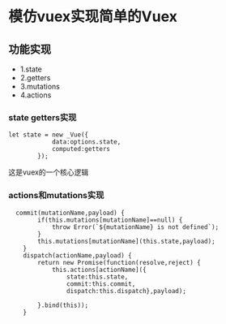 # 模仿vuex实现简单的Vuex
## 功能实现
   * 1.state
   * 2.getters
   * 3.mutations
   * 4.actions
### state getters实现 
```
let state = new _Vue({
            data:options.state,
            computed:getters
        });
```   
这是vuex的一个核心逻辑

### actions和mutations实现
```
  commit(mutationName,payload) {
        if(this.mutations[mutationName]==null) {
            throw Error(`${mutationName} is not defined`);
        }
        this.mutations[mutationName](this.state,payload);
    }
    dispatch(actionName,payload) {
        return new Promise(function(resolve,reject) {
            this.actions[actionName]({
                state:this.state,
                commit:this.commit,
                dispatch:this.dispatch},payload);

        }.bind(this));
    }   
```
